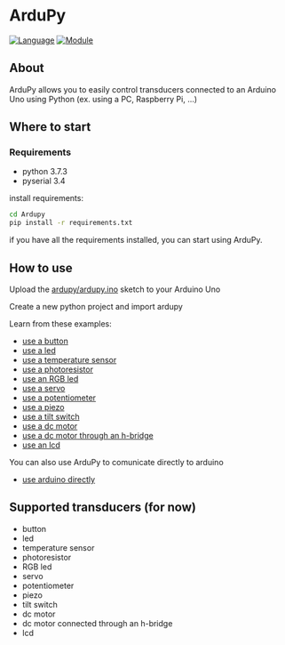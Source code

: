 # ArduPy

[![Language](https://img.shields.io/badge/language-python-blue.svg?style=flat)](https://www.python.org/)
[![Module](https://img.shields.io/badge/module-pyserial-brightgreen.svg?style=flat)](https://pythonhosted.org/pyserial/)

## About

ArduPy allows you to easily control transducers connected to an Arduino Uno using Python (ex. using a PC, Raspberry Pi, ...)

## Where to start

### Requirements

- python 3.7.3
- pyserial 3.4

install requirements:

```bash
cd Ardupy
pip install -r requirements.txt
```

if you have all the requirements installed, you can start using ArduPy.

## How to use

Upload the [ardupy/ardupy.ino](https://github.com/dbarattini/Ardupy/blob/master/ardupy/ardupy.ino) sketch to your Arduino Uno

Create a new python project and import ardupy

Learn from these examples:

- [use a button](https://github.com/dbarattini/Ardupy/blob/master/examples/button.py)
- [use a led](https://github.com/dbarattini/Ardupy/blob/master/examples/led.py)
- [use a temperature sensor](https://github.com/dbarattini/Ardupy/blob/master/examples/temperature_sensor.py)
- [use a photoresistor](https://github.com/dbarattini/Ardupy/blob/master/examples/photoresistor.py)
- [use an RGB led](https://github.com/dbarattini/Ardupy/blob/master/examples/led_rgb.py)
- [use a servo](https://github.com/dbarattini/ArduPy/blob/master/examples/servo.py)
- [use a potentiometer](https://github.com/dbarattini/ArduPy/blob/master/examples/potentiometer.py)
- [use a piezo](https://github.com/dbarattini/ArduPy/blob/master/examples/piezo.py)
- [use a tilt switch](https://github.com/dbarattini/ArduPy/blob/master/examples/tiltSwitch.py)
- [use a dc motor](https://github.com/dbarattini/ArduPy/blob/master/examples/dc_motor.py)
- [use a dc motor through an h-bridge](https://github.com/dbarattini/ArduPy/blob/master/examples/h_bridged_dc_motor.py)
- [use an lcd](https://github.com/dbarattini/ArduPy/blob/master/examples/lcd.py)

You can also use ArduPy to comunicate directly to arduino

- [use arduino directly](https://github.com/dbarattini/ArduPy/blob/master/examples/arduino.py)

## Supported transducers (for now)

- button
- led
- temperature sensor
- photoresistor
- RGB led
- servo
- potentiometer
- piezo
- tilt switch
- dc motor
- dc motor connected through an h-bridge
- lcd
